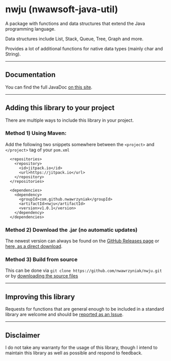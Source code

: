 # nwju (nwawsoft-java-util)
A package with functions and data structures that extend the Java programming language.

Data structures include List, Stack, Queue, Tree, Graph and more.

Provides a lot of additional functions for native data types (mainly char and String).

---
## Documentation
You can find the full JavaDoc [on this site](https://www.nwawsoft.com/nwju/docs/).

---
## Adding this library to your project
There are multiple ways to include this library in your project.
### Method 1) Using Maven:
Add the following two snippets somewhere between the `<project>` and `</project>` tag of your `pom.xml`
```
  <repositories>
    <repository>
      <id>jitpack.io</id>
      <url>https://jitpack.io</url>
    </repository>
  </repositories>
```
```
  <dependencies>
    <dependency>
      <groupId>com.github.nwawrzyniak</groupId>
      <artifactId>nwju</artifactId>
      <version>v1.0.1</version>
    </dependency>
  </dependencies>
```
### Method 2) Download the .jar (no automatic updates)
The newest version can always be found on the [GitHub Releases page](https://github.com/nwawrzyniak/nwju/releases/latest) or [here, as a direct download](https://github.com/nwawrzyniak/nwju/releases/latest/download/nwju.jar).

### Method 3) Build from source
This can be done via `git clone https://github.com/nwawrzyniak/nwju.git` or by [downloading the source files](https://github.com/nwawrzyniak/nwju/archive/refs/heads/master.zip)

---
## Improving this library
Requests for functions that are general enough to be included in a standard library are welcome and should be [reported as an Issue](https://github.com/nwawrzyniak/nwju/issues).

---
## Disclaimer
I do not take any warranty for the usage of this library, though I intend to maintain this library as well as possible and respond to feedback.
